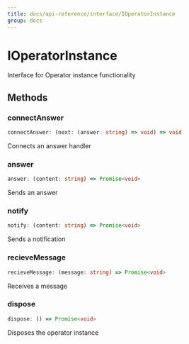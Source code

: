 ```yaml
---
title: docs/api-reference/interface/IOperatorInstance
group: docs
---
```


# IOperatorInstance

Interface for Operator instance functionality

## Methods

### connectAnswer

```ts
connectAnswer: (next: (answer: string) => void) => void
```

Connects an answer handler

### answer

```ts
answer: (content: string) => Promise<void>
```

Sends an answer

### notify

```ts
notify: (content: string) => Promise<void>
```

Sends a notification

### recieveMessage

```ts
recieveMessage: (message: string) => Promise<void>
```

Receives a message

### dispose

```ts
dispose: () => Promise<void>
```

Disposes the operator instance
